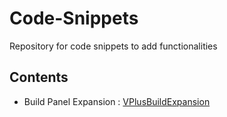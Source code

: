 # Code-Snippets
Repository for code snippets to add functionalities 

## Contents

- Build Panel Expansion : [VPlusBuildExpansion](https://github.com/valheimPlus/Code-Snippets/blob/main/VPlusBuildExpansion.cs)
